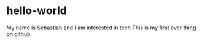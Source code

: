 # hello-world 
 My name is Sebastian and I am interested in tech
This is my first ever thing on github
